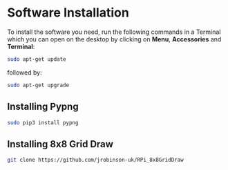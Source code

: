 # Software Installation

To install the software you need, run the following commands in a Terminal which you can open on the desktop by clicking on **Menu**, **Accessories** and **Terminal**:

```bash
sudo apt-get update
```

followed by:

```bash
sudo apt-get upgrade
```

## Installing Pypng

```bash
sudo pip3 install pypng
```

## Installing 8x8 Grid Draw

```bash
git clone https://github.com/jrobinson-uk/RPi_8x8GridDraw
```


